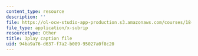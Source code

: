 ```yaml
---
content_type: resource
description: ''
file: https://ol-ocw-studio-app-production.s3.amazonaws.com/courses/18-03sc-differential-equations-fall-2011/94ba9a76d637f7a2b08995027a0f8c20_RzaB0t9dx0A.srt
file_type: application/x-subrip
resourcetype: Other
title: 3play caption file
uid: 94ba9a76-d637-f7a2-b089-95027a0f8c20
---
```

